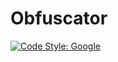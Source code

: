 # Obfuscator

[![Code Style: Google](https://img.shields.io/badge/code%20style-google-blueviolet.svg)](https://github.com/google/gts)